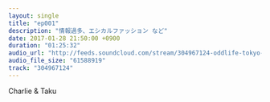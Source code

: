 ```yaml
---
layout: single
title: "ep001"
description: "情報過多、エシカルファッション など"
date: 2017-01-28 21:50:00 +0900
duration: "01:25:32"
audio_url: "http://feeds.soundcloud.com/stream/304967124-oddlife-tokyo-ep001.mp3"
audio_file_size: "61588919"
track: "304967124"
---
```

Charlie & Taku

